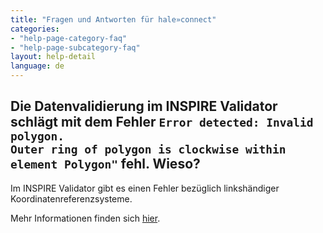 ```yaml
---
title: "Fragen und Antworten für hale»connect"
categories:
- "help-page-category-faq"
- "help-page-subcategory-faq"
layout: help-detail
language: de
---
```


<h2>Die Datenvalidierung im INSPIRE Validator schlägt mit dem Fehler <code>Error detected: Invalid polygon. 
Outer ring of polygon is clockwise within element Polygon"</code> fehl. Wieso?</h2>

Im INSPIRE Validator gibt es einen Fehler bezüglich linkshändiger Koordinatenreferenzsysteme. 

Mehr Informationen finden sich <a href="https://github.com/inspire-eu-validation/ets-repository/issues/60">hier</a>.
